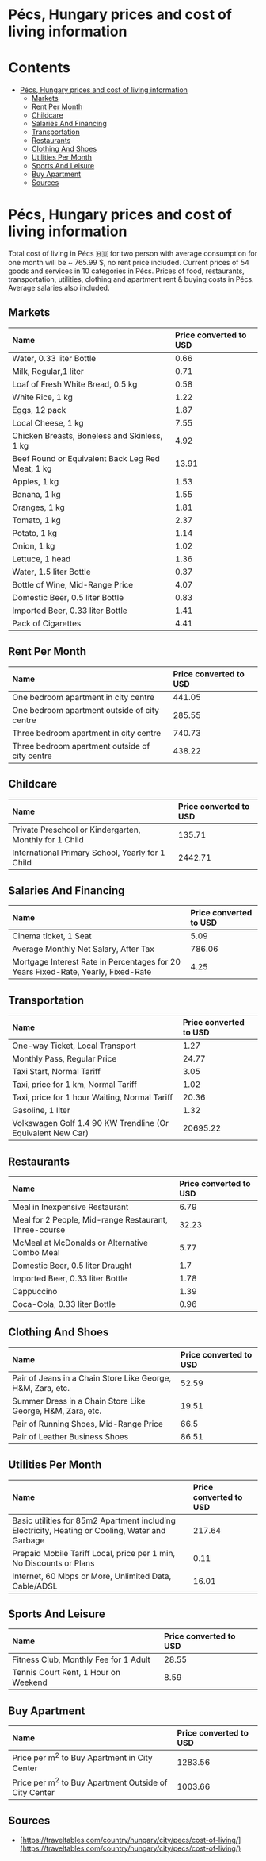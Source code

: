 
Pécs, Hungary prices and cost of living information
===================================================

Contents
========

* [Pécs, Hungary prices and cost of living information](#pcs-hungary-prices-and-cost-of-living-information)
	* [Markets](#markets)
	* [Rent Per Month](#rent-per-month)
	* [Childcare](#childcare)
	* [Salaries And Financing](#salaries-and-financing)
	* [Transportation](#transportation)
	* [Restaurants](#restaurants)
	* [Clothing And Shoes](#clothing-and-shoes)
	* [Utilities Per Month](#utilities-per-month)
	* [Sports And Leisure](#sports-and-leisure)
	* [Buy Apartment](#buy-apartment)
	* [Sources](#sources)

# Pécs, Hungary prices and cost of living information


Total cost of living in Pécs 🇭🇺 for two person with average consumption for one month will be ~ 765.99 $, no rent price 
included. Current prices of 54 goods and services in 10 categories  in Pécs. Prices of food, restaurants, 
transportation, utilities, clothing and apartment rent & buying costs in Pécs. Average salaries also included.
## Markets

|Name|Price converted to USD|
| :--- | :--- |
|Water, 0.33 liter Bottle|0.66|
|Milk, Regular,1 liter|0.71|
|Loaf of Fresh White Bread, 0.5 kg|0.58|
|White Rice, 1 kg|1.22|
|Eggs, 12 pack|1.87|
|Local Cheese, 1 kg|7.55|
|Chicken Breasts, Boneless and Skinless, 1 kg|4.92|
|Beef Round or Equivalent Back Leg Red Meat, 1 kg |13.91|
|Apples, 1 kg|1.53|
|Banana, 1 kg|1.55|
|Oranges, 1 kg|1.81|
|Tomato, 1 kg|2.37|
|Potato, 1 kg|1.14|
|Onion, 1 kg|1.02|
|Lettuce, 1 head|1.36|
|Water, 1.5 liter Bottle|0.37|
|Bottle of Wine, Mid-Range Price|4.07|
|Domestic Beer, 0.5 liter Bottle|0.83|
|Imported Beer, 0.33 liter Bottle|1.41|
|Pack of Cigarettes|4.41|
  

## Rent Per Month

|Name|Price converted to USD|
| :--- | :--- |
|One bedroom apartment in city centre|441.05|
|One bedroom apartment outside of city centre|285.55|
|Three bedroom apartment in city centre|740.73|
|Three bedroom apartment outside of city centre|438.22|
  

## Childcare

|Name|Price converted to USD|
| :--- | :--- |
|Private Preschool or Kindergarten, Monthly for 1 Child|135.71|
|International Primary School, Yearly for 1 Child|2442.71|
  

## Salaries And Financing

|Name|Price converted to USD|
| :--- | :--- |
|Cinema ticket, 1 Seat|5.09|
|Average Monthly Net Salary, After Tax|786.06|
|Mortgage Interest Rate in Percentages for 20 Years Fixed-Rate, Yearly, Fixed-Rate|4.25|
  

## Transportation

|Name|Price converted to USD|
| :--- | :--- |
|One-way Ticket, Local Transport|1.27|
|Monthly Pass, Regular Price|24.77|
|Taxi Start, Normal Tariff|3.05|
|Taxi, price for 1 km, Normal Tariff|1.02|
|Taxi, price for 1 hour Waiting, Normal Tariff|20.36|
|Gasoline, 1 liter|1.32|
|Volkswagen Golf 1.4 90 KW Trendline (Or Equivalent New Car)|20695.22|
  

## Restaurants

|Name|Price converted to USD|
| :--- | :--- |
|Meal in Inexpensive Restaurant|6.79|
|Meal for 2 People, Mid-range Restaurant, Three-course|32.23|
|McMeal at McDonalds or Alternative Combo Meal|5.77|
|Domestic Beer, 0.5 liter Draught|1.7|
|Imported Beer, 0.33 liter Bottle|1.78|
|Cappuccino|1.39|
|Coca-Cola, 0.33 liter Bottle|0.96|
  

## Clothing And Shoes

|Name|Price converted to USD|
| :--- | :--- |
|Pair of Jeans in a Chain Store Like George, H&M, Zara, etc.|52.59|
|Summer Dress in a Chain Store Like George, H&M, Zara, etc.|19.51|
|Pair of Running Shoes, Mid-Range Price|66.5|
|Pair of Leather Business Shoes|86.51|
  

## Utilities Per Month

|Name|Price converted to USD|
| :--- | :--- |
|Basic utilities for 85m2 Apartment including Electricity, Heating or Cooling, Water and Garbage|217.64|
|Prepaid Mobile Tariff Local, price per 1 min, No Discounts or Plans|0.11|
|Internet, 60 Mbps or More, Unlimited Data, Cable/ADSL|16.01|
  

## Sports And Leisure

|Name|Price converted to USD|
| :--- | :--- |
|Fitness Club, Monthly Fee for 1 Adult|28.55|
|Tennis Court Rent, 1 Hour on Weekend|8.59|
  

## Buy Apartment

|Name|Price converted to USD|
| :--- | :--- |
|Price per m<sup>2</sup> to Buy Apartment in City Center|1283.56|
|Price per m<sup>2</sup> to Buy Apartment Outside of City Center|1003.66|
  

## Sources

- [https://traveltables.com/country/hungary/city/pecs/cost-of-living/](https://traveltables.com/country/hungary/city/pecs/cost-of-living/)
